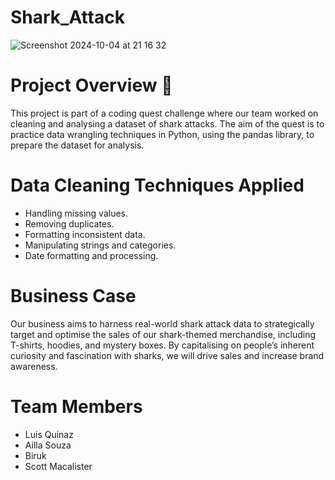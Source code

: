 # Shark_Attack

![Screenshot 2024-10-04 at 21 16 32](https://github.com/user-attachments/assets/ee7fbcbf-ce66-4050-8829-fa62052b5279)

# Project Overview :shark:
This project is part of a coding quest challenge where our team worked on cleaning and analysing a dataset of shark attacks. The aim of the quest is to practice data wrangling techniques in Python, using the pandas library, to prepare the dataset for analysis.

# Data Cleaning Techniques Applied

- Handling missing values.
- Removing duplicates.
- Formatting inconsistent data.
- Manipulating strings and categories.
- Date formatting and processing.

# Business Case
Our business aims to harness real-world shark attack data to strategically target and optimise the sales of our shark-themed merchandise, including T-shirts, hoodies, and mystery boxes. By capitalising on people’s inherent curiosity and fascination with sharks, we will drive sales and increase brand awareness.

# Team Members

* Luis Quinaz
* Ailla Souza
* Biruk
* Scott Macalister 
